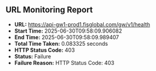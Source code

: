 ## URL Monitoring Report

- **URL:** https://api-gw1-prod1.fisglobal.com/gw/v1/health
- **Start Time:** 2025-06-30T09:58:09.906082
- **End Time:** 2025-06-30T09:58:09.989407
- **Total Time Taken:** 0.083325 seconds
- **HTTP Status Code:** 403
- **Status:** Failure
- **Failure Reason:** HTTP Status Code: 403
